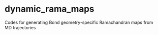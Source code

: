 # dynamic_rama_maps
Codes for generating Bond geometry-specific Ramachandran maps from MD trajectories
